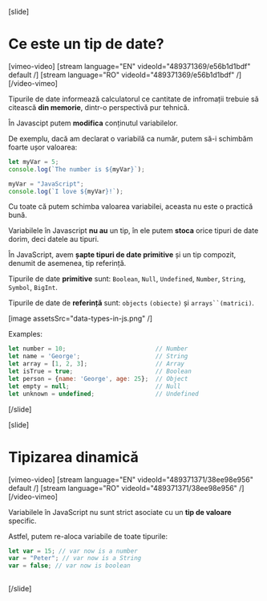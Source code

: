 [slide]

# Ce este un tip de date?

[vimeo-video]
[stream language="EN" videoId="489371369/e56b1d1bdf" default /]
[stream language="RO" videoId="489371369/e56b1d1bdf"  /]
[/video-vimeo]


Tipurile de date informează calculatorul ce cantitate de infromații trebuie să citească **din memorie**, dintr-o perspectivă pur tehnică.

În Javascipt putem **modifica** conținutul variabilelor. 

De exemplu, dacă am declarat o variabilă ca număr, putem să-i schimbăm foarte ușor valoarea:

``` js live
let myVar = 5;
console.log(`The number is ${myVar}`);

myVar = "JavaScript";
console.log(`I love ${myVar}!`);
```
Cu toate că putem schimba valoarea variabilei, aceasta nu este o practică bună.

Variabilele în Javascript **nu au** un tip, în ele putem **stoca** orice tipuri de date dorim, deci datele au tipuri.

În JavaScript, avem **șapte tipuri de date primitive** și un tip compozit, denumit de asemenea, tip referință. 

Tipurile de date **primitive** sunt: `Boolean`, `Null`, `Undefined`, `Number`, `String`, `Symbol`, `BigInt`.

Tipurile de date de **referință** sunt: `objects` `(obiecte)` și `arrays``(matrici)`.

[image assetsSrc="data-types-in-js.png" /]

Examples:
``` js
let number = 10; 					     // Number
let name = 'George';				     // String
let array = [1, 2, 3];				     // Array
let isTrue = true;					     // Boolean
let person = {name: 'George', age: 25};	 // Object
let empty = null;					     // Null
let unknown = undefined;				 // Undefined
```
[/slide]

[slide]


# Tipizarea dinamică

[vimeo-video]
[stream language="EN" videoId="489371371/38ee98e956" default /]
[stream language="RO" videoId="489371371/38ee98e956"  /]
[/video-vimeo]

Variabilele în JavaScript nu sunt strict asociate cu un **tip de valoare** specific.

Astfel, putem re-aloca variabile de toate tipurile:

``` js
let var = 15; // var now is a number
var = "Peter"; // var now is a String
var = false; // var now is boolean
 
```

[/slide]